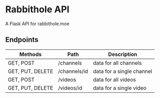 # Rabbithole API
A Flask API for rabbithole.moe


## Endpoints

| Methods | Path | Description |
| ----------- | ----------- | ----------- |
| GET, POST | /channels | data for all channels |
| GET, PUT, DELETE | /channels/id | data for a single channel |
| GET, POST | /videos | data for all videos |
| GET, PUT, DELETE | /videos/id | data for a single video |